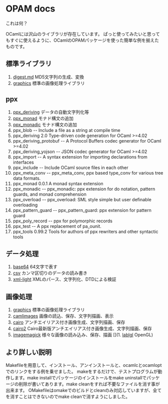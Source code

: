 # OPAM docs

これは何？

OCamlには沢山のライブラリが存在しています。
ぱっと使ってみたいと思ってもすぐに使えるように、OCamlのOPAMパッケージを使った簡単な例を揃えたものです。

## 標準ライブラリ

1. [digest.md](digest) MD5文字列の生成、変換
1. [graphics](graphics) 標準の画像処理ライブラリ

## ppx

1. [ppx_deriving](ppx_deriving) データの自動文字列化等
1. [ppx_monad](ppx_monad) モナド構文の追加
1. [ppx_monadic](ppx_monadic) モナド構文の追加
1. ppx_blob                      --  Include a file as a string at compile time
1. ppx_deriving                 2.0  Type-driven code generation for OCaml >=4.02
1. ppx_deriving_protobuf         --  A Protocol Buffers codec generator for OCaml >=4.02
1. ppx_deriving_yojson           --  JSON codec generator for OCaml >=4.02
1. ppx_import                    --  A syntax extension for importing declarations from interfaces
1. ppx_include                   --  Include OCaml source files in each other
1. ppx_meta_conv                 --  ppx_meta_conv, ppx based type_conv for various tree data formats.
1. ppx_monad                  0.0.1  A monad syntax extension
1. ppx_monadic                   --  ppx_monadic: ppx extension for do notation, pattern guards, and monad comprehension
1. ppx_overload                  --  ppx_overload: SML style simple but user definable overloading
1. ppx_pattern_guard             --  ppx_pattern_guard: ppx extension for pattern guard
1. ppx_poly_record               --  ppx for polymorphic records
1. ppx_test                      --  A ppx replacement of pa_ounit.
1. ppx_tools                 0.99.2  Tools for authors of ppx rewriters and other syntactic tools


## データ処理

1. [base64](base64) 64文字で表す
1. [csv](csv) カンマ区切りのデータの読み書き
1. [xml-light](xml-light) XMLのパース、文字列化、DTDによる検証

## 画像処理

1. [graphics](graphics) 標準の画像処理ライブラリ
1. [camlimages](camlimages) 画像の読込、保存、文字列描画、表示
1. [cairo](cairo) アンチエイリアス付き画像生成、文字列描画、保存
1. [cairo2](cairo2) Cairo最新版アンチエイリアス付き画像生成、文字列描画、保存
1. [imagemagick](imagemagick) 様々な画像の読み込み、保存、描画
[](1. [lablgl](lablgl) OpenGL)


## より詳しい説明

Makefileを用意して、インストール、アンインストールと、ocamlcとocamloptでのリンクをする例を乗せました。
makeをするだけで、テストプログラムが動作します。make installでパッケージのインストールをmake uninstallでパッケージの削除が書いてあります。make cleanをすれば不要なファイルを消す事が出来ます。
OMakefileはomakeでのビルドとcleanのみ対応していますが、全てを消すことはできないのでmake cleanで消すようにしました。
